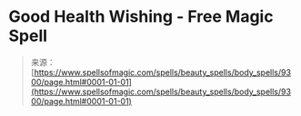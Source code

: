 <!--yml
category: 未分类
date: 2024-06-12 18:45:11
-->

# Good Health Wishing - Free Magic Spell

> 来源：[https://www.spellsofmagic.com/spells/beauty_spells/body_spells/9300/page.html#0001-01-01](https://www.spellsofmagic.com/spells/beauty_spells/body_spells/9300/page.html#0001-01-01)